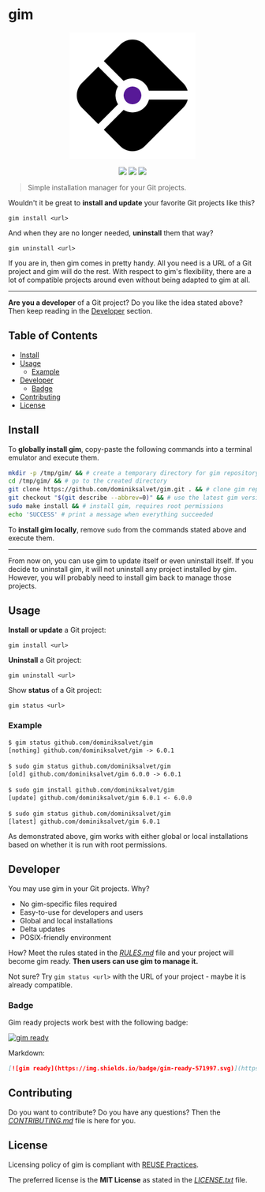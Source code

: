# gim

<p align="center">
    <a href="https://github.com/dominiksalvet/gim">
        <img src="logo.png" alt="gim logo" height="256"></a>
</p>

<p align="center">
    <a href="https://github.com/dominiksalvet/gim" alt="gim ready">
        <img src="https://img.shields.io/badge/gim-ready-571997.svg"></a>
    <a href="https://reuse.software/" alt="reuse compliant">
        <img src="https://reuse.software/badge/reuse-compliant.svg"></a>
    <a href="https://github.com/RichardLitt/standard-readme" alt="standard-readme compliant">
        <img src="https://img.shields.io/badge/readme_style-standard-brightgreen.svg"></a>
</p>

> Simple installation manager for your Git projects.

Wouldn't it be great to **install and update** your favorite Git projects like this?

```
gim install <url>
```

And when they are no longer needed, **uninstall** them that way?

```
gim uninstall <url>
```

If you are in, then gim comes in pretty handy. All you need is a URL of a Git project and gim will do the rest. With respect to gim's flexibility, there are a lot of compatible projects around even without being adapted to gim at all.

---

**Are you a developer** of a Git project? Do you like the idea stated above? Then keep reading in the [Developer](#developer) section.

## Table of Contents

* [Install](#install)
* [Usage](#usage)
  * [Example](#example)
* [Developer](#developer)
  * [Badge](#badge)
* [Contributing](#contributing)
* [License](#license)

## Install

To **globally install gim**, copy-paste the following commands into a terminal emulator and execute them.

```sh
mkdir -p /tmp/gim/ && # create a temporary directory for gim repository
cd /tmp/gim/ && # go to the created directory
git clone https://github.com/dominiksalvet/gim.git . && # clone gim repository
git checkout "$(git describe --abbrev=0)" && # use the latest gim version
sudo make install && # install gim, requires root permissions
echo 'SUCCESS' # print a message when everything succeeded
```

To **install gim locally**, remove `sudo` from the commands stated above and execute them.

---

From now on, you can use gim to update itself or even uninstall itself. If you decide to uninstall gim, it will not uninstall any project installed by gim. However, you will probably need to install gim back to manage those projects.

## Usage

**Install or update** a Git project:

```
gim install <url>
```

**Uninstall** a Git project:

```
gim uninstall <url>
```

Show **status** of a Git project:

```
gim status <url>
```

### Example

```
$ gim status github.com/dominiksalvet/gim
[nothing] github.com/dominiksalvet/gim -> 6.0.1

$ sudo gim status github.com/dominiksalvet/gim
[old] github.com/dominiksalvet/gim 6.0.0 -> 6.0.1

$ sudo gim install github.com/dominiksalvet/gim
[update] github.com/dominiksalvet/gim 6.0.1 <- 6.0.0

$ sudo gim status github.com/dominiksalvet/gim
[latest] github.com/dominiksalvet/gim 6.0.1
```

As demonstrated above, gim works with either global or local installations based on whether it is run with root permissions.

## Developer

You may use gim in your Git projects. Why?

* No gim-specific files required
* Easy-to-use for developers and users
* Global and local installations
* Delta updates
* POSIX-friendly environment

How? Meet the rules stated in the [*RULES.md*](doc/RULES.md) file and your project will become gim ready. **Then users can use gim to manage it.**

Not sure? Try `gim status <url>` with the URL of your project - maybe it is already compatible.

### Badge

Gim ready projects work best with the following badge:

[![gim ready](https://img.shields.io/badge/gim-ready-571997.svg)](https://github.com/dominiksalvet/gim)

Markdown:

```markdown
[![gim ready](https://img.shields.io/badge/gim-ready-571997.svg)](https://github.com/dominiksalvet/gim)
```

## Contributing

Do you want to contribute? Do you have any questions? Then the [*CONTRIBUTING.md*](CONTRIBUTING.md) file is here for you.

## License

Licensing policy of gim is compliant with [REUSE Practices](https://reuse.software/practices/2.0/).

The preferred license is the **MIT License** as stated in the [*LICENSE.txt*](LICENSE.txt) file.

